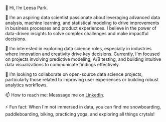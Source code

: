 👋 Hi, I’m Leesa Park.

💼 I’m an aspiring data scientist passionate about leveraging advanced data analysis, machine learning, and statistical modeling to drive improvements in business processes and product experiences. I believe in the power of data-driven insights to solve complex challenges and make impactful decisions.

🌱 I’m interested in exploring data science roles, especially in industries where innovation and creativity drive key decisions. Currently, I'm focused on projects involving predictive modeling, A/B testing, and building intuitive data visualizations to communicate findings effectively.

💞️ I’m looking to collaborate on open-source data science projects, particularly those related to improving user experiences or building robust analytics workflows.

📫 How to reach me: Messsage me on [LinkedIn](https://www.linkedin.com/in/leesapark/).

⚡ Fun fact: When I'm not immersed in data, you can find me snowboarding, paddleboarding, biking, practicing yoga, and exploring all things crytals!

<!---
mikaseel/mikaseel is a ✨ special ✨ repository because its `README.md` (this file) appears on your GitHub profile.
You can click the Preview link to take a look at your changes.
--->
